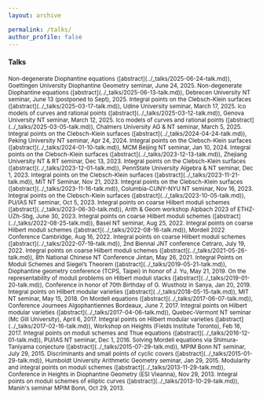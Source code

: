 ```yaml
---
layout: archive

permalink: /talks/
author_profile: false
---
```


#### Talks
<small>
Non-degenerate Diophantine equations ([abstract](../_talks/2025-06-24-talk.md)), Goettingen University Diophantine Geometry seminar, June 24, 2025.  
Non-degenerate Diophantine equations ([abstract](../_talks/2025-06-13-talk.md)), Debrecen University NT seminar, June 13 (postponed to Sept), 2025.  
Integral points on the Clebsch-Klein surfaces ([abstract](../_talks/2025-03-17-talk.md)), Udine University seminar, March 17, 2025.  
Ico models of curves and rational points ([abstract](../_talks/2025-03-12-talk.md)), Genova University NT seminar, March 12, 2025.  
Ico models of curves and rational points ([abstract](../_talks/2025-03-05-talk.md)), Chalmers University AG & NT seminar, March 5, 2025.  
Integral points on the Clebsch-Klein surfaces ([abstract](../_talks/2024-04-24-talk.md)), Peking University NT seminar, Apr 24, 2024.  
Integral points on the Clebsch-Klein surfaces ([abstract](../_talks/2024-01-10-talk.md)), MCM Beijing NT seminar, Jan 10, 2024.  
Integral points on the Clebsch-Klein surfaces ([abstract](../_talks/2023-12-13-talk.md)), Zhejiang University NT & RT seminar, Dec 13, 2023.  
Integral points on the Clebsch-Klein surfaces ([abstract](../_talks/2023-12-01-talk.md)), PennState University Algebra & NT seminar, Dec 1, 2023.  
Integral points on the Clebsch-Klein surfaces ([abstract](../_talks/2023-11-21-talk.md)), MIT NT Seminar, Nov 21, 2023.  
Integral points on the Clebsch-Klein surfaces ([abstract](../_talks/2023-11-16-talk.md)), Columbia-CUNY-NYU NT seminar, Nov 16, 2023.  
Integral points on the Clebsch-Klein surfaces ([abstract](../_talks/2023-10-05-talk.md)), PU/IAS NT seminar, Oct 5, 2023.  
Integral points on coarse Hilbert moduli schemes ([abstract](../_talks/2023-06-30-talk.md)), Arith & Geom workshop Alpbach 2023 of ETHZ-UZh-Sbg, June 30, 2023.  
Integral points on coarse Hilbert moduli schemes ([abstract](../_talks/2022-08-25-talk.md)), Basel NT seminar, Aug 25, 2022.  
Integral points on coarse Hilbert moduli schemes ([abstract](../_talks/2022-08-16-talk.md)), Mordell 2022 Conference Cambridge, Aug 16, 2022.  
Integral points on coarse Hilbert moduli schemes ([abstract](../_talks/2022-07-19-talk.md)), 2nd Biennal JNT conference Cetraro, July 19, 2022.  
Integral points on coarse Hilbert moduli schemes ([abstract](../_talks/2021-05-26-talk.md)), 8th National Chinese NT Conference Jintan, May 26, 2021.  
Integral Points on Moduli Schemes and Siegel’s Theorem ([abstract](../_talks/2019-05-21-talk.md)), Diophantine geometry conference (TCPS, Taipei) in honor of J. Yu, May 21, 2019.  
On the representability of moduli problems on Hilbert moduli stacks ([abstract](../_talks/2019-01-20-talk.md)), Conference in honor of 70th Birthday of G. Wustholz in Sanya, Jan 20, 2019.  
Integral points on Hilbert modular varieties ([abstract](../_talks/2018-05-15-talk.md)), MIT NT seminar, May 15, 2018.  
On Mordell equations ([abstract](../_talks/2017-06-07-talk.md)), Conference Journees Algophantiennes Bordeaux, June 7, 2017.  
Integral points on Hilbert modular varieties ([abstract](../_talks/2017-04-06-talk.md)), Quebec-Vermont NT seminar (Mc Gill University), April 6, 2017.  
Integral points on Hilbert modular varieties ([abstract](../_talks/2017-02-16-talk.md)), Workshop on Heights (Fields Institute Toronto), Feb 16, 2017.  
Integral points on moduli schemes and Thue equations ([abstract](../_talks/2016-12-01-talk.md)), PU/IAS NT seminar, Dec 1, 2016.  
Solving Mordell equations via Shimura-Taniyama conjecture ([abstract](../_talks/2015-07-29-talk.md)), MPIM Bonn NT seminar, July 29, 2015.  
Discriminants and small points of cyclic covers ([abstract](../_talks/2015-01-29-talk.md)), Humboldt University Arithmetic Geometry seminar, Jan 29, 2015.  
Modularity and integral points on moduli schemes ([abstract](../_talks/2013-11-29-talk.md)), Conference in Heights in Diophantine Geometry (ESI Vieanna), Nov 29, 2013.  
Integral points on moduli schemes of elliptic curves ([abstract](../_talks/2013-10-29-talk.md)), Manin's seminar MPIM Bonn, Oct 29, 2013.  
</small>
